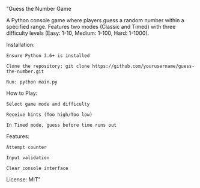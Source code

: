 "Guess the Number Game

A Python console game where players guess a random number within a specified range. Features two modes (Classic and Timed) with three difficulty levels (Easy: 1-10, Medium: 1-100, Hard: 1-1000).

Installation:

    Ensure Python 3.6+ is installed

    Clone the repository: git clone https://github.com/yourusername/guess-the-number.git

    Run: python main.py

How to Play:

    Select game mode and difficulty

    Receive hints (Too high/Too low)

    In Timed mode, guess before time runs out

Features:

    Attempt counter

    Input validation

    Clear console interface

License: MIT"
